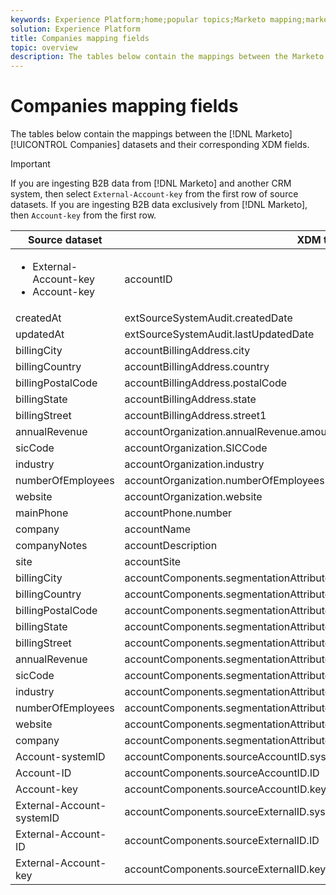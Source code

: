 ```yaml
---
keywords: Experience Platform;home;popular topics;Marketo mapping;marketo mapping;
solution: Experience Platform
title: Companies mapping fields
topic: overview
description: The tables below contain the mappings between the Marketo Companies datasets and their corresponding XDM fields.
---
```


# Companies mapping fields

The tables below contain the mappings between the [!DNL Marketo] [!UICONTROL Companies] datasets and their corresponding XDM fields.

>[!IMPORTANT]
>
>If you are ingesting B2B data from [!DNL Marketo] and another CRM system, then select `External-Account-key` from the first row of source datasets. If you are ingesting B2B data exclusively from [!DNL Marketo], then `Account-key` from the first row.

| Source dataset | XDM target field |
| -------------- | ---------------- |
| <ul><li>External-Account-key</li><li>Account-key</li></ul> | accountID |
| createdAt | extSourceSystemAudit.createdDate |
| updatedAt | extSourceSystemAudit.lastUpdatedDate |
| billingCity | accountBillingAddress.city |
| billingCountry | accountBillingAddress.country |
| billingPostalCode | accountBillingAddress.postalCode |
| billingState | accountBillingAddress.state |
| billingStreet | accountBillingAddress.street1 |
| annualRevenue | accountOrganization.annualRevenue.amount |
| sicCode | accountOrganization.SICCode |
| industry | accountOrganization.industry |
| numberOfEmployees | accountOrganization.numberOfEmployees |
| website | accountOrganization.website |
| mainPhone | accountPhone.number |
| company | accountName |
| companyNotes | accountDescription |
| site | accountSite |
| billingCity | accountComponents.segmentationAttributes.accountBillingAddress.city |
| billingCountry | accountComponents.segmentationAttributes.accountBillingAddress.country |
| billingPostalCode | accountComponents.segmentationAttributes.accountBillingAddress.postalCode |
| billingState | accountComponents.segmentationAttributes.accountBillingAddress.state |
| billingStreet | accountComponents.segmentationAttributes.accountBillingAddress.street1 |
| annualRevenue | accountComponents.segmentationAttributes.accountOrganization.annualRevenue.amount |
| sicCode | accountComponents.segmentationAttributes.accountOrganization.SICCode |
| industry | accountComponents.segmentationAttributes.accountOrganization.industry |
| numberOfEmployees | accountComponents.segmentationAttributes.accountOrganization.numberOfEmployees |
| website | accountComponents.segmentationAttributes.accountOrganization.website |
| company | accountComponents.segmentationAttributes.accountName |
| Account-systemID | accountComponents.sourceAccountID.systemID |
| Account-ID | accountComponents.sourceAccountID.ID |
| Account-key | accountComponents.sourceAccountID.key |
| External-Account-systemID | accountComponents.sourceExternalID.systemID |
| External-Account-ID | accountComponents.sourceExternalID.ID |
| External-Account-key | accountComponents.sourceExternalID.key |